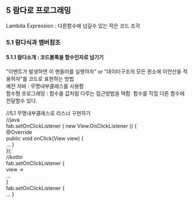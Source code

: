 ## 5 람다로 프로그래밍
Lambda Expression : 다른함수에 넘길수 있는 작은 코드 조각

### 5.1 람다식과 멤버참조
#### 5.1.1 람다소개 : 코드블록을 함수인자로 넘기기
"이벤트가 발생하면 이 핸들러를 실행하자" or "데이터구조의 모든 원소에 이연산을 적용하자"를 코드로 표현하는 방법  
예전 자바 : 무명내부클래스를 사용함   
함수형 프로그래밍 : 함수를 값처럼 다루는 접근방법을 택함. 함수를 직접 다른 함수에 전달할수 있다.  

//5.1 무명내부클래스로 리스너 구현하기  
//java  
fab.setOnClickListener ( new View.OnClickListener () {  
    @Override  
    public void onClick(View view) {  
        ...
    }  
});  
//kotlin  
fab.setOnClickListener {  
    view ->  
    ...  
}  
fab.setOnClickListener {  
    ...
}  